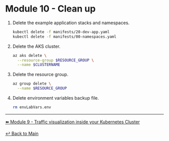 # Module 10 - Clean up

1. Delete the example application stacks and namespaces.

   ```bash
   kubectl delete -f manifests/20-dev-app.yaml
   kubectl delete -f manifests/00-namespaces.yaml
   ```

2. Delete the AKS cluster.

   ```bash
   az aks delete \
     --resource-group $RESOURCE_GROUP \
     --name $CLUSTERNAME
   ```

3. Delete the resource group.

   ```bash
   az group delete \
     --name $RESOURCE_GROUP
   ```

4. Delete environment variables backup file.

   ```bash
   rm envLabVars.env
   ```

---

[:arrow_left: Module 9 - Traffic visualization inside your Kubernetes Cluster](module-9-visibility.md) <br>

[:leftwards_arrow_with_hook: Back to Main](../README.md)
